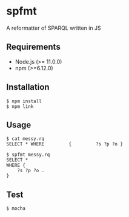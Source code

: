 # spfmt
A reformatter of SPARQL written in JS

## Requirements
- Node.js (>= 11.0.0)
- npm (>=6.12.0)

## Installation
```
$ npm install
$ npm link
```

## Usage
```
$ cat messy.rq 
SELECT * WHERE         {         ?s ?p ?o }

$ spfmt messy.rq 
SELECT *
WHERE {
    ?s ?p ?o .
}
```

## Test
```
$ mocha
```
